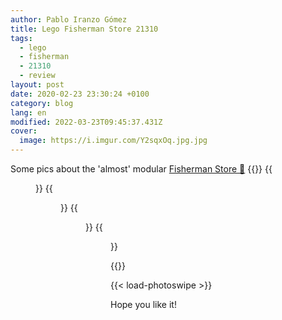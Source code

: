 ```yaml
---
author: Pablo Iranzo Gómez
title: Lego Fisherman Store 21310
tags:
  - lego
  - fisherman
  - 21310
  - review
layout: post
date: 2020-02-23 23:30:24 +0100
category: blog
lang: en
modified: 2022-03-23T09:45:37.431Z
cover:
  image: https://i.imgur.com/Y2sqxOq.jpg.jpg
---
```


Some pics about the 'almost' modular [Fisherman Store 🛒](https://www.amazon.es/dp/B06X9QM15K?tag=redken-21)
{{<gallery>}}
{{<figure src="https://i.imgur.com/Y2sqxOqt.jpg" link="https://i.imgur.com/Y2sqxOq.jpg.jpg" alt="Front view" >}}
{{<figure src="https://i.imgur.com/JTF5Zaxt.jpg" link="https://i.imgur.com/JTF5Zax.jpg.jpg" alt="Minifigure closeup" >}}
{{<figure src="https://i.imgur.com/n0HIC2ut.jpg" link="https://i.imgur.com/n0HIC2u.jpg.jpg" alt="Seagull" >}}
{{<figure src="https://i.imgur.com/JPUXy2Mt.jpg" link="https://i.imgur.com/JPUXy2M.jpg.jpg" alt="Stairs" >}}

{{</gallery>}}

{{< load-photoswipe >}}

Hope you like it!
